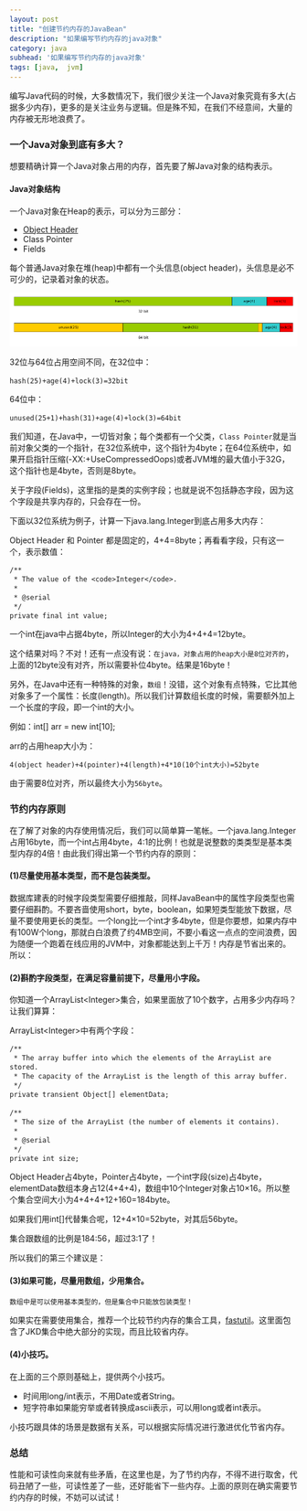 ```yaml
---
layout: post
title: "创建节约内存的JavaBean"
description: "如果编写节约内存的java对象"
category: java
subhead: '如果编写节约内存的java对象'
tags: [java,  jvm]
---
```



编写Java代码的时候，大多数情况下，我们很少关注一个Java对象究竟有多大(占据多少内存)，更多的是关注业务与逻辑。但是殊不知，在我们不经意间，大量的内存被无形地浪费了。

### 一个Java对象到底有多大？

想要精确计算一个Java对象占用的内存，首先要了解Java对象的结构表示。

#### Java对象结构

一个Java对象在Heap的表示，可以分为三部分：

* [Object Header](http://cr.openjdk.java.net/~stefank/6989984.1/raw_files/new/src/share/vm/oops/markOop.hpp)
* Class Pointer
* Fields

每个普通Java对象在堆(heap)中都有一个头信息(object header)，头信息是必不可少的，记录着对象的状态。

![](/images/java/Object_Header_zpsbaadc065.png)

32位与64位占用空间不同，在32位中：

`hash(25)+age(4)+lock(3)=32bit`

64位中：

`unused(25+1)+hash(31)+age(4)+lock(3)=64bit`

我们知道，在Java中，一切皆对象；每个类都有一个父类，`Class Pointer`就是当前对象父类的一个指针，在32位系统中，这个指针为4byte；在64位系统中，如果开启指针压缩(-XX:+UseCompressedOops)或者JVM堆的最大值小于32G，这个指针也是4byte，否则是8byte。

关于字段(Fields)，这里指的是类的实例字段；也就是说不包括静态字段，因为这个字段是共享内存的，只会存在一份。

下面以32位系统为例子，计算一下java.lang.Integer到底占用多大内存：

Object Header 和 Pointer 都是固定的，4+4=8byte；再看看字段，只有这一个，表示数值：

    /**
     * The value of the <code>Integer</code>.
     *
     * @serial
     */
    private final int value;

一个int在java中占据4byte，所以Integer的大小为4+4+4=12byte。

这个结果对吗？不对！还有一点没有说：`在java，对象占用的heap大小是8位对齐的`，上面的12byte没有对齐，所以需要补位4byte。结果是16byte！

另外，在Java中还有一种特殊的对象，`数组`！没错，这个对象有点特殊，它比其他对象多了一个属性：长度(length)。所以我们计算数组长度的时候，需要额外加上一个长度的字段，即一个int的大小。

例如：int[] arr = new int[10];

arr的占用heap大小为：

    4(object header)+4(pointer)+4(length)+4*10(10个int大小)=52byte
由于需要8位对齐，所以最终大小为`56byte`。

### 节约内存原则
在了解了对象的内存使用情况后，我们可以简单算一笔帐。一个java.lang.Integer占用16byte，而一个int占用4byte，4:1的比例！也就是说整数的类类型是基本类型内存的4倍！由此我们得出第一个节约内存的原则：

#### (1)尽量使用基本类型，而不是包装类型。

数据库建表的时候字段类型需要仔细推敲，同样JavaBean中的属性字段类型也需要仔细斟酌。不要吝啬使用short，byte，boolean，如果短类型能放下数据，尽量不要使用更长的类型。一个long比一个int才多4byte，但是你要想，如果内存中有100W个long，那就白白浪费了约4MB空间，不要小看这一点点的空间浪费，因为随便一个跑着在线应用的JVM中，对象都能达到上千万！内存是节省出来的。所以：

#### (2)斟酌字段类型，在满足容量前提下，尽量用小字段。

你知道一个ArrayList&lt;Integer&gt;集合，如果里面放了10个数字，占用多少内存吗？让我们算算：

ArrayList&lt;Integer&gt;中有两个字段：

    /**
     * The array buffer into which the elements of the ArrayList are stored.
     * The capacity of the ArrayList is the length of this array buffer.
     */
    private transient Object[] elementData;

    /**
     * The size of the ArrayList (the number of elements it contains).
     *
     * @serial
     */
    private int size;

Object Header占4byte，Pointer占4byte，一个int字段(size)占4byte，elementData数组本身占12(4+4+4)，数组中10个Integer对象占10×16。所以整个集合空间大小为4+4+4+12+160=184byte。

如果我们用int[]代替集合呢，12+4×10=52byte，对其后56byte。

集合跟数组的比例是184:56，超过3:1了！

所以我们的第三个建议是：

#### (3)如果可能，尽量用数组，少用集合。

`数组中是可以使用基本类型的，但是集合中只能放包装类型！`

如果实在需要使用集合，推荐一个比较节约内存的集合工具，[fastutil](http://fastutil.di.unimi.it/)。这里面包含了JKD集合中绝大部分的实现，而且比较省内存。

#### (4)小技巧。

在上面的三个原则基础上，提供两个小技巧。

* 时间用long/int表示，不用Date或者String。
* 短字符串如果能穷举或者转换成ascii表示，可以用long或者int表示。

小技巧跟具体的场景是数据有关系，可以根据实际情况进行激进优化节省内存。

### 总结
性能和可读性向来就有些矛盾，在这里也是，为了节约内存，不得不进行取舍，代码丑陋了一些，可读性差了一些，还好能省下一些内存。上面的原则在确实需要节约内存的时候，不妨可以试试！




